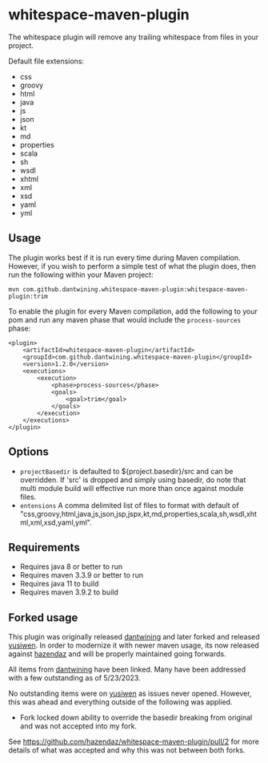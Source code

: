 # whitespace-maven-plugin

The whitespace plugin will remove any trailing whitespace from files in your project.

Default file extensions:

- css
- groovy
- html
- java
- js
- json
- kt
- md
- properties
- scala
- sh
- wsdl
- xhtml
- xml
- xsd
- yaml
- yml

## Usage

The plugin works best if it is run every time during Maven compilation. However, if you wish to perform a simple test of what the plugin does, then run the following within your Maven project:

`mvn com.github.dantwining.whitespace-maven-plugin:whitespace-maven-plugin:trim`

To enable the plugin for every Maven compilation, add the following to your pom and run any maven phase that would include the `process-sources` phase:

    <plugin>
        <artifactId>whitespace-maven-plugin</artifactId>
        <groupId>com.github.dantwining.whitespace-maven-plugin</groupId>
        <version>1.2.0</version>
        <executions>
            <execution>
                <phase>process-sources</phase>
                <goals>
                    <goal>trim</goal>
                </goals>
            </execution>
        </executions>
    </plugin>

## Options

- ```projectBasedir``` is defaulted to ${project.basedir}/src and can be overridden.  If 'src' is dropped and simply using basedir, do note that multi module build will effective run more than once against module files.
- ```entensions``` A comma delimited list of files to format with default of "css,groovy,html,java,js,json,jsp,jspx,kt,md,properties,scala,sh,wsdl,xhtml,xml,xsd,yaml,yml".

## Requirements ##

- Requires java 8 or better to run
- Requires maven 3.3.9 or better to run
- Requires java 11 to build
- Requires maven 3.9.2 to build

## Forked usage ##

This plugin was originally released [dantwining](https://github.com/dantwining/whitespace-maven-plugin/) and later forked and released [yusiwen](https://github.com/yusiwen/whitespace-maven-plugin).  In order to modernize it with newer maven usage, its now released against [hazendaz](https://github.com/hazendaz/whitespace-maven-plugin) and will be properly maintained going forwards.

All items from [dantwining](https://github.com/dantwining/whitespace-maven-plugin/) have been linked.  Many have been addressed with a few outstanding as of 5/23/2023.

No outstanding items were on [yusiwen](https://github.com/yusiwen/whitespace-maven-plugin) as issues never opened.  However, this was ahead and everything outside of the following was applied.

- Fork locked down ability to override the basedir breaking from original and was not accepted into my fork.
 
See https://github.com/hazendaz/whitespace-maven-plugin/pull/2 for more details of what was accepted and why this was not between both forks.
